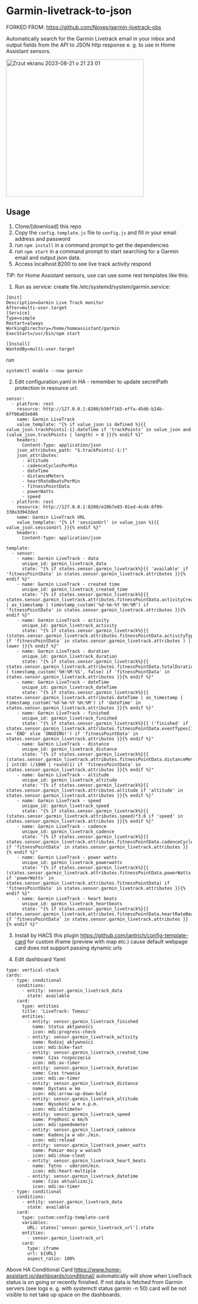 # Garmin-livetrack-to-json

FORKED FROM: https://github.com/Novex/garmin-livetrack-obs

Automatically search for the Garmin Livetrack email in your inbox and output fields from the API to JSON http response e. g. to use in Home Assistant sensors.

<img width="373" alt="Zrzut ekranu 2023-08-21 o 21 23 01" src="https://github.com/t-soltysiak/garmin-livetrack-to-json/assets/68973012/299639bb-f004-4720-958b-1e965f035b1e">

## Usage
1. Clone/[download] this repo
2. Copy the `config.template.js` file to `config.js` and fill in your email address and password
3. run `npm install` in a command prompt to get the dependencies
4. run `npm start` in a command prompt to start searching for a Garmin email and output json data.
5. Access localhost:8200 to see live track activity respond

TIP: for Home Assistant sensors, use can use some rest templates like this:

1) Run as service:
create file /etc/systemd/system/garmin.service:
```
[Unit]
Description=Garmin Live Track monitor
After=multi-user.target
[Service]
Type=simple
Restart=always
WorkingDirectory=/home/homeassistant/garmin
ExecStart=/usr/bin/npm start

[Install]
WantedBy=multi-user.target
```
run
```
systemctl enable --now garmin
```

2) Edit configuration.yaml in HA - remember to update secretPath protection in resource url:
```
sensor:
  - platform: rest
    resource: http://127.0.0.1:8200/b50ff165-effa-45d6-b24b-6ff06a03e846
    name: Garmin LiveTrack
    value_template: "{% if value_json is defined %}{{ value_json.trackPoints[-1].dateTime if 'trackPoints' in value_json and (value_json.trackPoints | length) > 0 }}{% endif %}"
    headers:
      Content-Type: application/json
    json_attributes_path: "$.trackPoints[-1:]"
    json_attributes:
      - altitude
      - cadenceCyclesPerMin
      - dateTime
      - distanceMeters
      - heartRateBeatsPerMin
      - fitnessPointData
      - powerWatts
      - speed
  - platform: rest
    resource: http://127.0.0.1:8200/e20b7e03-01ed-4cd4-8f99-330a3d943ded
    name: Garmin LiveTrack URL
    value_template: "{% if 'sessionUrl' in value_json %}{{ value_json.sessionUrl }}{% endif %}"
    headers:
      Content-Type: application/json

template:
  - sensor:
    - name: Garmin LiveTrack - data
      unique_id: garmin_livetrack_data
      state: "{% if states.sensor.garmin_livetrack%}{{ 'available' if 'fitnessPointData' in states.sensor.garmin_livetrack.attributes }}{% endif %}"
    - name: Garmin LiveTrack - created time
      unique_id: garmin_livetrack_created_time
      state: "{% if states.sensor.garmin_livetrack%}{{ states.sensor.garmin_livetrack.attributes.fitnessPointData.activityCreatedTime | as_timestamp | timestamp_custom('%d-%m-%Y %H:%M') if 'fitnessPointData' in states.sensor.garmin_livetrack.attributes }}{% endif %}"
    - name: Garmin LiveTrack - activity
      unique_id: garmin_livetrack_activity
      state: "{% if states.sensor.garmin_livetrack%}{{ (states.sensor.garmin_livetrack.attributes.fitnessPointData.activityType if 'fitnessPointData' in states.sensor.garmin_livetrack.attributes ) | lower }}{% endif %}"
    - name: Garmin LiveTrack - duration
      unique_id: garmin_livetrack_duration
      state: "{% if states.sensor.garmin_livetrack%}{{ states.sensor.garmin_livetrack.attributes.fitnessPointData.totalDurationSecs | timestamp_custom('%H:%M:%S', false) if 'fitnessPointData' in states.sensor.garmin_livetrack.attributes }}{% endif %}"
    - name: Garmin LiveTrack - dateTime
      unique_id: garmin_livetrack_dateTime
      state: "{% if states.sensor.garmin_livetrack%}{{ states.sensor.garmin_livetrack.attributes.dateTime | as_timestamp | timestamp_custom('%d-%m-%Y %H:%M') if 'dateTime' in states.sensor.garmin_livetrack.attributes }}{% endif %}"
    - name: Garmin LiveTrack - finished
      unique_id: garmin_livetrack_finished
      state: "{% if states.sensor.garmin_livetrack%}{{ ('finished' if states.sensor.garmin_livetrack.attributes.fitnessPointData.eventTypes[1] == 'END' else 'ONGOING!') if 'fitnessPointData' in states.sensor.garmin_livetrack.attributes }}{% endif %}"
    - name: Garmin LiveTrack - distance
      unique_id: garmin_livetrack_distance
      state: "{% if states.sensor.garmin_livetrack%}{{ (states.sensor.garmin_livetrack.attributes.fitnessPointData.distanceMeters | int(0) )/1000 | round(1) if 'fitnessPointData' in states.sensor.garmin_livetrack.attributes }}{% endif %}"
    - name: Garmin LiveTrack - altitude
      unique_id: garmin_livetrack_altitude
      state: "{% if states.sensor.garmin_livetrack%}{{ states.sensor.garmin_livetrack.attributes.altitude if 'altitude' in states.sensor.garmin_livetrack.attributes }}{% endif %}"
    - name: Garmin LiveTrack - speed
      unique_id: garmin_livetrack_speed
      state: "{% if states.sensor.garmin_livetrack%}{{ (states.sensor.garmin_livetrack.attributes.speed)*3.6 if 'speed' in states.sensor.garmin_livetrack.attributes }}{% endif %}"
    - name: Garmin LiveTrack - cadence
      unique_id: garmin_livetrack_cadence
      state: "{% if states.sensor.garmin_livetrack%}{{ states.sensor.garmin_livetrack.attributes.fitnessPointData.cadenceCyclesPerMin if 'fitnessPointData' in states.sensor.garmin_livetrack.attributes }}{% endif %}"
    - name: Garmin LiveTrack - power watts
      unique_id: garmin_livetrack_powerwatts
      state: "{% if states.sensor.garmin_livetrack%}{{ (states.sensor.garmin_livetrack.attributes.fitnessPointData.powerWatts if 'powerWatts' in states.sensor.garmin_livetrack.attributes.fitnessPointData) if 'fitnessPointData' in states.sensor.garmin_livetrack.attributes }}{% endif %}"
    - name: Garmin LiveTrack - heart beats
      unique_id: garmin_livetrack_heartbeats
      state: "{% if states.sensor.garmin_livetrack%}{{ states.sensor.garmin_livetrack.attributes.fitnessPointData.heartRateBeatsPerMin if 'fitnessPointData' in states.sensor.garmin_livetrack.attributes }}{% endif %}"
```

3) Install by HACS this plugin https://github.com/iantrich/config-template-card for custom iframe (preview with map etc.) cause default webpage card does not support passing dynamic urls

4) Edit dashboard Yaml:
```
type: vertical-stack
cards:
  - type: conditional
    conditions:
      - entity: sensor.garmin_livetrack_data
        state: available
    card:
      type: entities
      title: 'LiveTrack: Tomasz'
      entities:
        - entity: sensor.garmin_livetrack_finished
          name: Status aktywności
          icon: mdi:progress-check
        - entity: sensor.garmin_livetrack_activity
          name: Rodzaj aktywności
          icon: mdi:bike-fast
        - entity: sensor.garmin_livetrack_created_time
          name: Czas rozpoczęcia
          icon: mdi:av-timer
        - entity: sensor.garmin_livetrack_duration
          name: Czas trwania
          icon: mdi:av-timer
        - entity: sensor.garmin_livetrack_distance
          name: Dystans w km
          icon: mdi:arrow-up-down-bold
        - entity: sensor.garmin_livetrack_altitude
          name: Wysokość w m n.p.m.
          icon: mdi:altimeter
        - entity: sensor.garmin_livetrack_speed
          name: Prędkość w km/h
          icon: mdi:speedometer
        - entity: sensor.garmin_livetrack_cadence
          name: Kadencja w obr./min.
          icon: mdi:reload
        - entity: sensor.garmin_livetrack_power_watts
          name: Pomiar mocy w watach
          icon: mdi:shoe-cleat
        - entity: sensor.garmin_livetrack_heart_beats
          name: Tętno - uderzeń/min.
          icon: mdi:heart-multiple
        - entity: sensor.garmin_livetrack_datetime
          name: Czas aktualizacji
          icon: mdi:av-timer
  - type: conditional
    conditions:
      - entity: sensor.garmin_livetrack_data
        state: available
    card:
      type: custom:config-template-card
      variables:
        URL: states['sensor.garmin_livetrack_url'].state
      entities:
        - sensor.garmin_livetrack_url
      card:
        type: iframe
        url: ${URL}
        aspect_ratio: 100%
```

Above HA Conditional Card https://www.home-assistant.io/dashboards/conditional/ automatically will show when LiveTrack status is on going or recently finished.
If not data is fetched from Garmin servers (see logs e. g. with systemctl status garmin -n 50) card will be not visible to not take up space on the dashboards.
